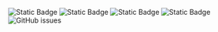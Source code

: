 ![Static Badge](https://img.shields.io/badge/blacklists-60-000000) ![Static Badge](https://img.shields.io/badge/blacklisted-3096235-cc0000) ![Static Badge](https://img.shields.io/badge/whitelisted-2244-00CC00) ![Static Badge](https://img.shields.io/badge/streaming_blacklist-28107-000000) ![GitHub issues](https://img.shields.io/github/issues/fabriziosalmi/blacklists)
